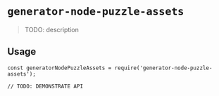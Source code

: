 # `generator-node-puzzle-assets`

> TODO: description

## Usage

```
const generatorNodePuzzleAssets = require('generator-node-puzzle-assets');

// TODO: DEMONSTRATE API
```
